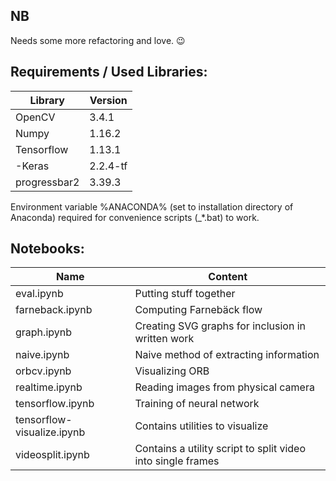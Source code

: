 ## NB

Needs some more refactoring and love. :wink:

## Requirements / Used Libraries:

|Library|Version|
|-------|-------|
OpenCV|3.4.1
Numpy|1.16.2
Tensorflow|1.13.1
-Keras|2.2.4-tf
progressbar2|3.39.3

Environment variable %ANACONDA% (set to installation directory of Anaconda) required for convenience scripts (_*.bat) to work.

## Notebooks:

Name|Content
---|---
eval.ipynb|Putting stuff together
farneback.ipynb|Computing Farnebäck flow
graph.ipynb|Creating SVG graphs for inclusion in written work
naive.ipynb|Naive method of extracting information
orbcv.ipynb|Visualizing ORB
realtime.ipynb|Reading images from physical camera
tensorflow.ipynb|Training of neural network
tensorflow-visualize.ipynb|Contains utilities to visualize 
videosplit.ipynb|Contains a utility script to split video into single frames

